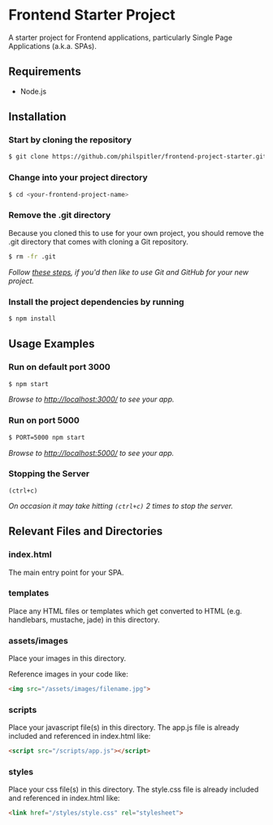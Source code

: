 # Frontend Starter Project

A starter project for Frontend applications, particularly Single Page Applications (a.k.a. SPAs).

## Requirements

- Node.js

## Installation

### Start by cloning the repository

```bash
$ git clone https://github.com/philspitler/frontend-project-starter.git <your-frontend-project-name>
```

### Change into your project directory

```bash
$ cd <your-frontend-project-name>
```

### Remove the .git directory

Because you cloned this to use for your own project, you should remove the .git directory that comes with cloning a Git repository.

```bash
$ rm -fr .git
```

*Follow [these steps](https://help.github.com/articles/adding-an-existing-project-to-github-using-the-command-line/), if you'd then like to use Git and GitHub for your new project.*

### Install the project dependencies by running

```bash
$ npm install
```

## Usage Examples

### Run on default port 3000

```bash
$ npm start
```

*Browse to [http://localhost:3000/](http://localhost:3000/) to see your app.*

### Run on port 5000

```bash
$ PORT=5000 npm start
```
*Browse to [http://localhost:5000/](http://localhost:5000/) to see your app.*

### Stopping the Server

```
(ctrl+c)
```

*On occasion it may take hitting `(ctrl+c)` 2 times to stop the server.*

## Relevant Files and Directories

### index.html

The main entry point for your SPA.

### templates

Place any HTML files or templates which get converted to HTML (e.g. handlebars, mustache, jade) in this directory.

### assets/images

Place your images in this directory.

Reference images in your code like:

```html
<img src="/assets/images/filename.jpg">
```

### scripts

Place your javascript file(s) in this directory.  The app.js file is already included and referenced in index.html like:

```html
<script src="/scripts/app.js"></script>
```

### styles

Place your css file(s) in this directory.  The style.css file is already included and referenced in index.html like:

```html
<link href="/styles/style.css" rel="stylesheet">
```
